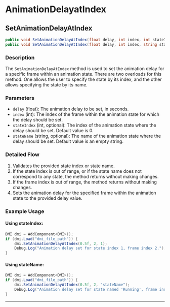 # AnimationDelayatIndex

## SetAnimationDelayAtIndex

```csharp
public void SetAnimationDelayAtIndex(float delay, int index, int stateIndex = 0);
public void SetAnimationDelayAtIndex(float delay, int index, string stateName = "");
```

### Description

The `SetAnimationDelayAtIndex` method is used to set the animation delay for a specific frame within an animation state. There are two overloads for this method. One allows the user to specify the state by its index, and the other allows specifying the state by its name.

### Parameters

- `delay` (float): The animation delay to be set, in seconds.
- `index` (int): The index of the frame within the animation state for which the delay should be set.
- `stateIndex` (int, optional): The index of the animation state where the delay should be set. Default value is 0.
- `stateName` (string, optional): The name of the animation state where the delay should be set. Default value is an empty string.

### Detailed Flow

1. Validates the provided state index or state name.
2. If the state index is out of range, or if the state name does not correspond to any state, the method returns without making changes.
3. If the frame index is out of range, the method returns without making changes.
4. Sets the animation delay for the specified frame within the animation state to the provided delay value.

### Example Usage

#### Using stateIndex:
```csharp
DMI dmi = AddComponent<DMI>();
if (dmi.Load("dmi_file_path")) {
    dmi.SetAnimationDelayAtIndex(0.5f, 2, 1);
    Debug.Log("Animation delay set for state index 1, frame index 2.");
}
```

#### Using stateName:
```csharp
DMI dmi = AddComponent<DMI>();
if (dmi.Load("dmi_file_path")) {
    dmi.SetAnimationDelayAtIndex(0.5f, 2, "stateName");
    Debug.Log("Animation delay set for state named 'Running', frame index 2.");
}
```

---